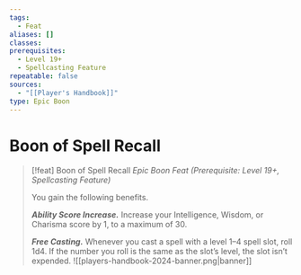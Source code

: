 ```yaml
---
tags:
  - Feat
aliases: []
classes: 
prerequisites:
  - Level 19+
  - Spellcasting Feature
repeatable: false
sources:
  - "[[Player's Handbook]]"
type: Epic Boon
---
```


# Boon of Spell Recall

>[!feat] Boon of Spell Recall
>_Epic Boon Feat (Prerequisite: Level 19+, Spellcasting Feature)_
>
>You gain the following benefits.
>
>**_Ability Score Increase._** Increase your Intelligence, Wisdom, or Charisma score by 1, to a maximum of 30.
>
>**_Free Casting._** Whenever you cast a spell with a level 1–4 spell slot, roll 1d4. If the number you roll is the same as the slot’s level, the slot isn’t expended.
![[players-handbook-2024-banner.png|banner]]
